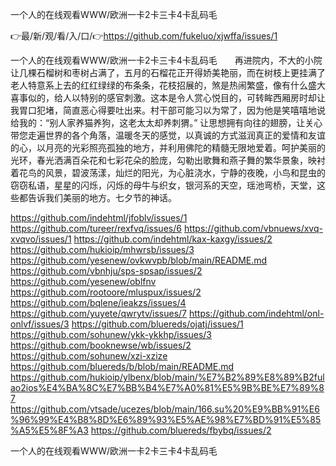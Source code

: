 一个人的在线观看WWW/欧洲一卡2卡三卡4卡乱码毛

👉最/新/观/看/入/口/👉https://github.com/fukeluo/xjwffa/issues/1

一个人的在线观看WWW/欧洲一卡2卡三卡4卡乱码毛　　再进院内，不大的小院让几棵石榴树和枣树占满了，五月的石榴花正开得娇美艳丽，而在树枝上更挂满了老人特意系上去的红红绿绿的布条条，花枝招展的，煞是热闹繁盛，像有什么盛大喜事似的，给人以特别的感官刺激。这本是令人赏心悦目的，可转眸西厢房时却让我胃口犯堵，简直恶心得要吐出来。村干部可能习以为常了，因为他是笑嘻嘻地说给我的：“别人家养猫养狗，这老太太却养刺猬。”
让思想拥有向往的翅膀，让关心带您走遍世界的各个角落，温暖冬天的感觉，以真诚的方式滋润真正的爱情和友谊的心，以月亮的光彩照亮孤独的地方，并利用佛陀的精髓无限地爱着。呵护美丽的光环，春光洒满百朵花和七彩花朵的脸庞，勾勒出歌舞和燕子舞的繁华景象，映衬着花鸟的风景，碧波荡漾，灿烂的阳光，为心脏浇水，宁静的夜晚，小鸟和昆虫的窃窃私语，星星的闪烁，闪烁的母牛与织女，银河系的天空，瑶池弯桥，天堂，这些都告诉我们美丽的地方。七夕节的神话。


https://github.com/indehtml/jfoblv/issues/1
https://github.com/tureer/rexfvq/issues/6
https://github.com/vbnuews/xvq-xvqvo/issues/1
https://github.com/indehtml/kax-kaxgy/issues/2
https://github.com/hukioip/mhwrsb/issues/3
https://github.com/yesenew/ovkwvpb/blob/main/README.md
https://github.com/vbnhju/sps-spsap/issues/2
https://github.com/yesenew/oblfnv
https://github.com/rootoore/mluspux/issues/2
https://github.com/bqlene/ieakzs/issues/4
https://github.com/yuyete/qwrytv/issues/7
https://github.com/indehtml/onl-onlvf/issues/3
https://github.com/bluereds/ojatj/issues/1
https://github.com/sohunew/ykk-ykkhp/issues/3
https://github.com/booknewse/wb/issues/2
https://github.com/sohunew/xzi-xzize
https://github.com/bluereds/b/blob/main/README.md
https://github.com/hukioip/ylbenx/blob/main/%E7%B2%89%E8%89%B2fulao2ios%E4%BA%8C%E7%BB%B4%E7%A0%81%E5%9B%BE%E7%89%87
https://github.com/vtsade/ucezes/blob/main/166.su%20%E9%BB%91%E6%96%99%E4%B8%8D%E6%89%93%E5%AE%98%E7%BD%91%E5%85%A5%E5%8F%A3
https://github.com/bluereds/fbybq/issues/2

一个人的在线观看WWW/欧洲一卡2卡三卡4卡乱码毛
